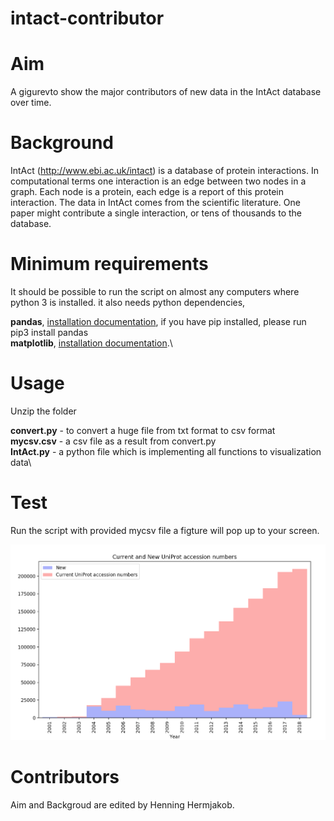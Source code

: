 # intact-contributor

# Aim
 A gigurevto show the major contributors of new data in the IntAct database over time.
# Background
IntAct (http://www.ebi.ac.uk/intact) is a database of protein interactions. In computational terms one interaction is an edge between two nodes in a graph. Each node is a protein, each edge is a report of this protein interaction. The data in IntAct comes from the scientific literature. One paper might contribute a single interaction, or tens of thousands to the database.


# Minimum requirements
It should be possible to run the script on almost any computers where python 3 is installed. it also needs python dependencies,

**pandas**, [installation documentation](https://pandas.pydata.org/pandas-docs/stable/install.html), if you have pip installed, please run pip3 install pandas\
**matplotlib**, [installation documentation](https://matplotlib.org/users/installing.html).\


# Usage
Unzip the folder


**convert.py** - to convert a huge file from txt format to csv format\
**mycsv.csv** - a csv file as a result from convert.py\
**IntAct.py** - a python file which is implementing all functions to visualization data\



# Test

Run the script with provided mycsv file a figture will pop up to your screen.

![alt text](https://github.com/Chuqiaoo/intact-contributor/blob/master/result.png)


# Contributors
Aim and Backgroud are edited by Henning Hermjakob.
